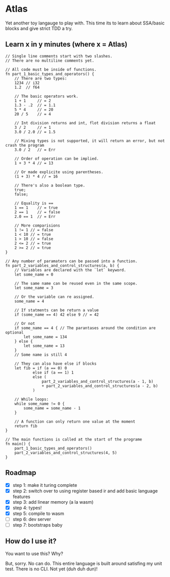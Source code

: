 # Atlas

Yet another toy langauge to play with. This time its to learn about SSA/basic
blocks and give strict TDD a try.

## Learn x in y minutes (where x = Atlas)

```
// Single line comments start with two slashes.
// There are no multiline comments yet.

// All code must be inside of functions.
fn part_1_basic_types_and_operators() {
    // There are two types:
    1234 // i32
    1.2  // f64

    // The basic operators work.
    1 + 1     // = 2
    1.3 - .2  // = 1.1
    5 * 4     // = 20
    20 / 5    // = 4
    
    // Int division returns and int, flot division returns a float
    3 / 2     // = 1
    3.0 / 2.0 // = 1.5
    
    // Mixing types is not supported, it will return an error, but not crash the program
    3.0 / 2   // = Err

    // Order of operation can be implied.
    1 + 3 * 4 // = 13

    // Or made explicite using parentheses.
    (1 + 3) * 4 // = 16

    // There's also a boolean type.
    true;
    false;

    // Equality is ==
    1 == 1    // = true
    2 == 1    // = false
    2.0 == 1  // = Err

    // More comparisions
    1 != 1 // = false
    1 < 10 // = true
    1 > 10 // = false
    2 <= 2 // = true
    2 >= 2 // = true
}

// Any number of paramaters can be passed into a function.
fn part_2_variables_and_control_structures(a, b) {
    // Variables are declared with the `let` keyword.
    let some_name = 0

    // The same name can be reused even in the same scope.
    let some_name = 3

    // Or the variable can re assigned.
    some_name = 4

    // If statments can be return a value
    if (some_name == 4) 42 else 9 // = 42

    // Or not
    if some_name == 4 { // The parantases around the condition are optional
        let some_name = 134
    } else {
        let some_name = 13
    }
    // Some name is still 4 

    // They can also have else if blocks
    let fib = if (a == 0) 0
            else if (a == 1) 1
            else (
                part_2_variables_and_control_structures(a - 1, b)
                + part_2_variables_and_control_structures(a - 2, b)
            )

    // While loops:
    while some_name != 0 {
        some_name = some_name - 1
    }

    // A function can only return one value at the moment
    return fib
}

// The main functions is called at the start of the programe
fn main() {
    part_1_basic_types_and_operators()
    part_2_variables_and_control_structures(4, 5)
}
```

## Roadmap

- [x] step 1: make it turing complete
- [x] step 2: switch over to using register based ir and add basic language
      features
- [x] step 3: add linear memory (a la wasm)
- [x] step 4: types!
- [x] step 5: compile to wasm
- [ ] step 6: dev server
- [ ] step 7: bootstraps baby

## How do I use it?

You want to use this? Why?

But, sorry. No can do. This entire language is built around satisfing my unit
test. There is no CLI. Not yet (duh duh dun)!
